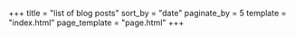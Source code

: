 +++
title = "list of blog posts"
sort_by = "date"
paginate_by = 5
template = "index.html"
page_template = "page.html"
+++
